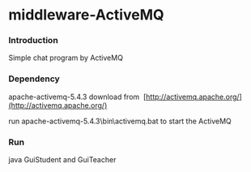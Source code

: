 # middleware-ActiveMQ
### Introduction
Simple chat program by ActiveMQ
### Dependency
apache-activemq-5.4.3
download from  [http://activemq.apache.org/](http://activemq.apache.org/)

run apache-activemq-5.4.3\bin\activemq.bat to start the ActiveMQ
### Run
java GuiStudent and GuiTeacher
